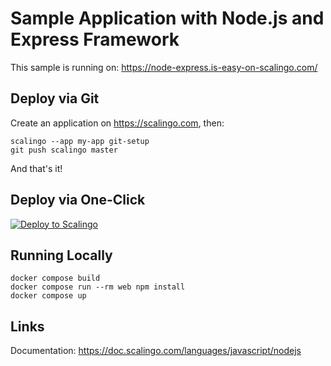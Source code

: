 # Sample Application with Node.js and Express Framework

This sample is running on: https://node-express.is-easy-on-scalingo.com/

## Deploy via Git

Create an application on https://scalingo.com, then:

```shell
scalingo --app my-app git-setup
git push scalingo master
```

And that's it!

## Deploy via One-Click

[![Deploy to Scalingo](https://cdn.scalingo.com/deploy/button.svg)](https://my.scalingo.com/deploy?source=https://github.com/Scalingo/sample-node-express)

## Running Locally

```shell
docker compose build
docker compose run --rm web npm install
docker compose up
```

## Links

Documentation: https://doc.scalingo.com/languages/javascript/nodejs

